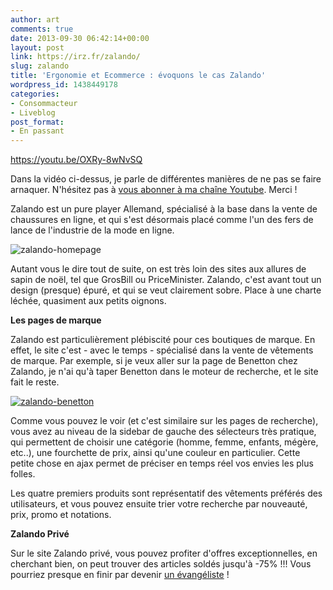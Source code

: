 ```yaml
---
author: art
comments: true
date: 2013-09-30 06:42:14+00:00
layout: post
link: https://irz.fr/zalando/
slug: zalando
title: 'Ergonomie et Ecommerce : évoquons le cas Zalando'
wordpress_id: 1438449178
categories:
- Consommacteur
- Liveblog
post_format:
- En passant
---
```


https://youtu.be/OXRy-8wNvSQ

Dans la vidéo ci-dessus, je parle de différentes manières de ne pas se faire arnaquer.  N'hésitez pas à [vous abonner à ma chaîne Youtube](https://www.youtube.com/user/lacostearthur?sub_confirmation=1). Merci !

Zalando est un pure player Allemand, spécialisé à la base dans la vente de chaussures en ligne, et qui s'est désormais placé comme l'un des fers de lance de l'industrie de la mode en ligne.<!-- more -->

![zalando-homepage](https://static.irz.fr/2013/09/zalando-homepage-640x319.png)

Autant vous le dire tout de suite, on est très loin des sites aux allures de sapin de noël, tel que GrosBill ou PriceMinister. Zalando, c'est avant tout un design (presque) épuré, et qui se veut clairement sobre. Place à une charte léchée, quasiment aux petits oignons.

**Les pages de marque**

Zalando est particulièrement plébiscité pour ces boutiques de marque. En effet, le site c'est - avec le temps - spécialisé dans la vente de vêtements de marque. Par exemple, si je veux aller sur la page de Benetton chez Zalando, je n'ai qu'à taper Benetton dans le moteur de recherche, et le site fait le reste.

[![zalando-benetton](https://static.irz.fr/2013/09/zalando-benetton-640x536.png)](https://irz.fr/recherche?q=zalando-benetton)

Comme vous pouvez le voir (et c'est similaire sur les pages de recherche), vous avez au niveau de la sidebar de gauche des sélecteurs très pratique, qui permettent de choisir une catégorie (homme, femme, enfants, mégère, etc..), une fourchette de prix, ainsi qu'une couleur en particulier. Cette petite chose en ajax permet de préciser en temps réel vos envies les plus folles.

Les quatre premiers produits sont représentatif des vêtements préférés des utilisateurs, et vous pouvez ensuite trier votre recherche par nouveauté, prix, promo et notations.

**Zalando Privé**

Sur le site Zalando privé, vous pouvez profiter d'offres exceptionnelles, en cherchant bien, on peut trouver des articles soldés jusqu'à -75% !!! Vous pourriez presque en finir par devenir [un évangéliste](https://irz.fr/oui-je-suis-un-evangeliste) !
